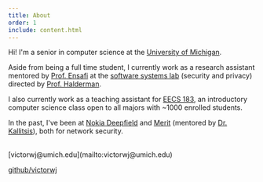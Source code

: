 ```yaml
---
title: About
order: 1
include: content.html
---
```


Hi! I'm a senior in computer science at 
the [University of Michigan](https://www.eecs.umich.edu/cse/).

Aside from being a full time student,
I currently work as a research assistant mentored by [Prof. Ensafi](https://ensa.fi)
at the [software systems lab](https://www.eecs.umich.edu/systems/) (security and privacy)
directed by [Prof. Halderman](https://jhalderm.com).

I also currently work as a teaching assistant for [EECS 183](https://eecs183.org),
an introductory computer science class open to all majors with ~1000 enrolled students.

In the past, I've been at [Nokia Deepfield](https://networks.nokia.com/solutions/deepfield-ip-network-analytics-DDoS-protection) and [Merit](https://www.merit.edu) (mentored by [Dr. Kallitsis](http://www-personal.umich.edu/~mgkallit/)), both
for network security.

<br/>
[victorwj@umich.edu](mailto:victorwj@umich.edu)

[github/victorwj](https://github.com/victorwj)

